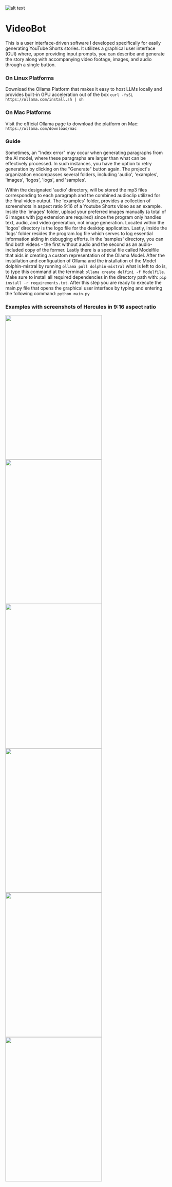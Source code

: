 ![alt text](logos/tubeShorty3.png "Title")
# VideoBot
This is a user interface-driven software I developed specifically for easily generating YouTube Shorts stories. It utilizes a graphical user interface (GUI) where, upon providing input prompts, you can describe and generate the story along with accompanying video footage, images, and audio through a single button.

### On Linux Platforms
Download the Ollama Platform that makes it easy to host LLMs locally and provides built-in GPU acceleration out of the box
``curl -fsSL https://ollama.com/install.sh | sh``

### On Mac Platforms
Visit the official Ollama page to download the platform on Mac:
``https://ollama.com/download/mac``


### Guide
 Sometimes, an "Index error" may occur when generating paragraphs from the AI model, where these paragraphs are larger than what can be effectively processed. In such instances, you have the option to retry generation by clicking on the "Generate" button again. The project's organization encompasses several folders, including 'audio', 'examples', 
'images', 'logos', 'logs', and 'samples'.


Within the designated 'audio' directory, will be stored the mp3 files corresponding to each paragraph and the combined audioclip utilized for the final video output.
The 'examples' folder, provides a collection of screenshots in aspect ratio 9:16 of a Youtube Shorts video as an example.
Inside the 'images' folder, upload your preferred images manually (a total of 6 images with jpg extension are required) since the program only handles text, audio, and video generation, not image 
generation.
Located within the 'logos' directory is the logo file for the desktop application.
Lastly, inside the 'logs' folder resides the program.log file which serves to log essential information aiding in debugging efforts.
In the 'samples' directory, you can find both videos - the first without audio and the second as an audio-included copy 
of the former.
Lastly there is a special file called Modelfile that aids in creating a custom representation of the Ollama Model. After the installation and configuation of Ollama and the installation of the Model dolphin-mistral by running `ollama pull dolphin-mistral` what is left to do is, to type this command at the terminal:
`ollama create delfini -f Modelfile`.
Make sure to install all required dependencies in the directory path with: `pip install -r requirements.txt`.
After this step you are ready to execute the main.py file that opens the graphical user interface by typing and entering the following command: `python main.py`

### Examples with screenshots of Hercules in 9:16 aspect ratio 
<img src="examples/example.png" width="300" height="450"/>
<img src="examples/example2.png" width="300" height="450"/>
<img src="examples/example3.png" width="300" height="450"/>
<img src="examples/example4.png" width="300" height="450"/>
<img src="examples/example5.png" width="300" height="450"/>
<img src="examples/example6.png" width="300" height="450"/>